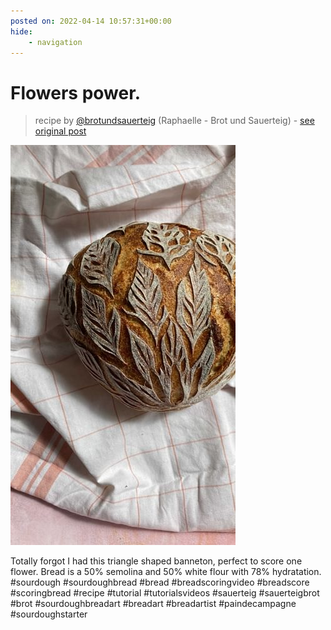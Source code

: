 ```yaml
---
posted on: 2022-04-14 10:57:31+00:00
hide:
    - navigation
---
```


# Flowers power.  

> recipe by [@brotundsauerteig](https://www.instagram.com/brotundsauerteig/) 
(Raphaelle - Brot und Sauerteig) - [see original post](https://instagram.com/p/CcVCpKoj87l)

![](../img/brotundsauerteig_14-04-2022_1004.png)

Totally forgot I had  this triangle shaped banneton, perfect to score one flower. Bread is a 50% semolina and 50% white flour with 78% hydratation. \#sourdough \#sourdoughbread \#bread \#breadscoringvideo \#breadscore \#scoringbread \#recipe \#tutorial \#tutorialsvideos \#sauerteig \#sauerteigbrot \#brot \#sourdoughbreadart \#breadart \#breadartist \#paindecampagne \#sourdoughstarter   